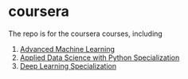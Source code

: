 # coursera
The repo is for the coursera courses, including
1. [Advanced Machine Learning](https://github.com/zyunsg/coursera/tree/main/Advanced-Machine-Learning)
2. [Applied Data Science with Python Specialization](https://github.com/zyunsg/coursera/tree/main/Applied-Data-Science-with-Python-Specialization)
3. [Deep Learning Specialization](https://github.com/zyunsg/coursera/tree/main/Deep-Learning-Specialization)
